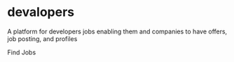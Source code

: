 # devalopers
A platform for developers jobs enabling them and companies to have offers, job posting, and profiles

Find Jobs

